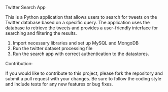 Twitter Search App

This is a Python application that allows users to search for tweets on the Twitter database based on a specific query. The application uses the database to retrieve the tweets and provides a user-friendly interface for searching and filtering the results.

1. Import necessary libraries and set up MySQL and MongoDB
2. Run the twitter dataset processing file
3. Run the search app with correct authentication to the datastores.

Contribution:

If you would like to contribute to this project, please fork the repository and submit a pull request with your changes. Be sure to follow the coding style and include tests for any new features or bug fixes.




